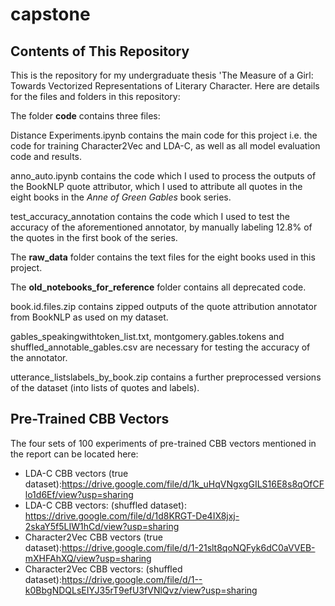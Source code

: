 # capstone

## Contents of This Repository
This is the repository for my undergraduate thesis 'The Measure of a Girl: Towards Vectorized Representations of Literary Character. Here are details for the files and folders in this repository:

The folder **code** contains three files:

Distance Experiments.ipynb contains the main code for this project i.e. the code for training Character2Vec and LDA-C, as well as all model evaluation code and results. 

anno_auto.ipynb contains the code which I used to process the outputs of the BookNLP quote attributor, which I used to attribute all quotes in the eight books in the *Anne of Green Gables* book series.

test_accuracy_annotation contains the code which I used to test the accuracy of the aforementioned annotator, by manually labeling 12.8% of the quotes in the first book of the series. 

The **raw_data** folder contains the text files for the eight books used in this project.

The **old_notebooks_for_reference** folder contains all deprecated code.

book.id.files.zip contains zipped outputs of the quote attribution annotator from BookNLP as used on my dataset.

gables_speakingwithtoken_list.txt, montgomery.gables.tokens and shuffled_annotable_gables.csv are necessary for testing the accuracy of the annotator.

utterance_listslabels_by_book.zip contains a further preprocessed versions of the dataset (into lists of quotes and labels).

## Pre-Trained CBB Vectors
The four sets of 100 experiments of pre-trained CBB vectors mentioned in the report can be located here: 
+ LDA-C CBB vectors (true dataset):https://drive.google.com/file/d/1k_uHqVNgxgGILS16E8s8qOfCFlo1d6Ef/view?usp=sharing
+ LDA-C CBB vectors: (shuffled dataset): https://drive.google.com/file/d/1d8KRGT-De4IX8jxj-2skaY5f5LIW1hCd/view?usp=sharing
+ Character2Vec CBB vectors (true dataset):https://drive.google.com/file/d/1-21slt8qoNQFyk6dC0aVVEB-mXHFAhXQ/view?usp=sharing
+ Character2Vec CBB vectors: (shuffled dataset):https://drive.google.com/file/d/1--k0BbgNDQLsEIYJ35rT9efU3fVNlQvz/view?usp=sharing
